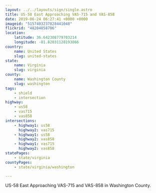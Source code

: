 ```yaml
---
layout: ../../layouts/sign/single.astro
title: US-58 East Approaching VAS-715 and VAS-858
date: 2019-06-24 06:27:41 +0000 +0000
imageid: "5157403237828441048"
flickrid: "48204858706"
location:
    latitude: 36.642308779703214
    longitude: -81.82031128193866
country:
    name: United States
    slug: united-states
state:
    name: Virginia
    slug: virginia
county:
    name: Washington County
    slug: washington
tags:
    - shield
    - intersection
highway:
    - us58
    - vas715
    - vas858
intersections:
    - highway1: us58
      highway2: vas715
    - highway1: us58
      highway2: vas858
    - highway1: vas715
      highway2: vas858
statePages:
    - state/virginia
countyPages:
    - state/virginia/washington

---
```

US-58 East Approaching VAS-715 and VAS-858 in Washington County.